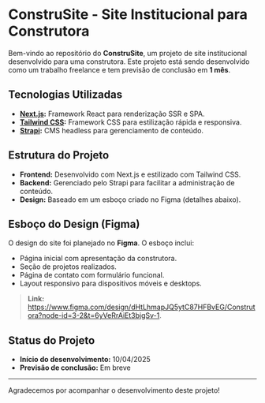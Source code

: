 # ConstruSite - Site Institucional para Construtora

Bem-vindo ao repositório do **ConstruSite**, um projeto de site institucional desenvolvido para uma construtora. Este projeto está sendo desenvolvido como um trabalho freelance e tem previsão de conclusão em **1 mês**.

## Tecnologias Utilizadas

-  **[Next.js](https://nextjs.org/):** Framework React para renderização SSR e SPA.
-  **[Tailwind CSS](https://tailwindcss.com/):** Framework CSS para estilização rápida e responsiva.
-  **[Strapi](https://strapi.io/):** CMS headless para gerenciamento de conteúdo.

## Estrutura do Projeto

-  **Frontend:** Desenvolvido com Next.js e estilizado com Tailwind CSS.
-  **Backend:** Gerenciado pelo Strapi para facilitar a administração de conteúdo.
-  **Design:** Baseado em um esboço criado no Figma (detalhes abaixo).

## Esboço do Design (Figma)

O design do site foi planejado no **Figma**. O esboço inclui:

-  Página inicial com apresentação da construtora.
-  Seção de projetos realizados.
-  Página de contato com formulário funcional.
-  Layout responsivo para dispositivos móveis e desktops.

> **Link:** https://www.figma.com/design/dHtLhmapJQ5ytC87HFBvEG/Construtora?node-id=3-2&t=6yVeRrAiEt3bjgSv-1.

## Status do Projeto

-  **Início do desenvolvimento:** 10/04/2025
-  **Previsão de conclusão:** Em breve

---

Agradecemos por acompanhar o desenvolvimento deste projeto!
